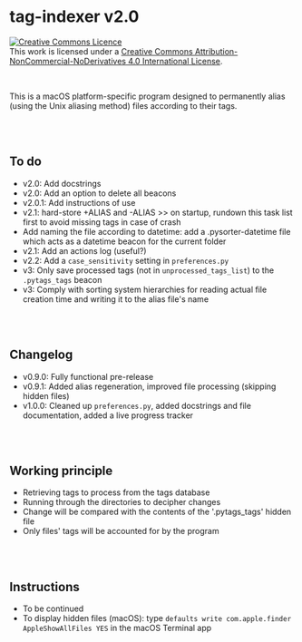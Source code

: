 # tag-indexer v2.0
<a rel="license" href="http://creativecommons.org/licenses/by-nc-nd/4.0/"><img alt="Creative Commons Licence" style="border-width:0" src="https://i.creativecommons.org/l/by-nc-nd/4.0/80x15.png" /></a><br />This work is licensed under a <a rel="license" href="http://creativecommons.org/licenses/by-nc-nd/4.0/">Creative Commons Attribution-NonCommercial-NoDerivatives 4.0 International License</a>.

<br>


This is a macOS platform-specific program designed to permanently alias (using the Unix aliasing method) files according to their tags.


<br><br>
## To do
* v2.0: Add docstrings
* v2.0: Add an option to delete all beacons
* v2.0.1: Add instructions of use
* v2.1: hard-store +ALIAS and -ALIAS >> on startup, rundown this task list first to avoid missing tags in case of crash
* Add naming the file according to datetime: add a .pysorter-datetime file which acts as a datetime beacon for the current folder
* v2.1: Add an actions log (useful?)
* v2.2: Add a `case_sensitivity` setting in `preferences.py`
* v3: Only save processed tags (not in `unprocessed_tags_list`) to the `.pytags_tags` beacon
* v3: Comply with sorting system hierarchies for reading actual file creation time and writing it to the alias file's name


<br><br>
## Changelog
* v0.9.0: Fully functional pre-release
* v0.9.1: Added alias regeneration, improved file processing (skipping hidden files)
* v1.0.0: Cleaned up `preferences.py`, added docstrings and file documentation, added a live progress tracker


<br><br>
## Working principle
* Retrieving tags to process from the tags database
* Running through the directories to decipher changes
* Change will be compared with the contents of the '.pytags_tags' hidden file
* Only files' tags will be accounted for by the program


<br><br>
## Instructions
* To be continued
* To display hidden files (macOS): type `defaults write com.apple.finder AppleShowAllFiles YES` in the macOS Terminal app
